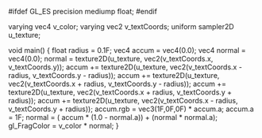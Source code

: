 #ifdef GL_ES
precision mediump float;
#endif

varying vec4 v_color;
varying vec2 v_textCoords;
uniform sampler2D u_texture;

void main() {
     float radius = 0.1F;
     vec4 accum = vec4(0.0);
     vec4 normal = vec4(0.0);
     normal = texture2D(u_texture, vec2(v_textCoords.x, v_textCoords.y));
     accum += texture2D(u_texture, vec2(v_textCoords.x - radius, v_textCoords.y - radius));
     accum += texture2D(u_texture, vec2(v_textCoords.x + radius, v_textCoords.y - radius));
     accum += texture2D(u_texture, vec2(v_textCoords.x + radius, v_textCoords.y + radius));
     accum += texture2D(u_texture, vec2(v_textCoords.x - radius, v_textCoords.y + radius));
     accum.rgb =  vec3(1F,0F,0F) * accum.a;
     accum.a = 1F;
     normal = ( accum * (1.0 - normal.a)) + (normal * normal.a);
     gl_FragColor = v_color * normal;
}